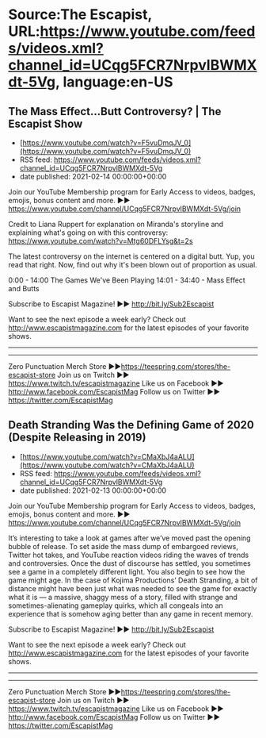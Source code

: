 # Source:The Escapist, URL:https://www.youtube.com/feeds/videos.xml?channel_id=UCqg5FCR7NrpvlBWMXdt-5Vg, language:en-US

## The Mass Effect...Butt Controversy? | The Escapist Show
 - [https://www.youtube.com/watch?v=F5vuDmqJV_0](https://www.youtube.com/watch?v=F5vuDmqJV_0)
 - RSS feed: https://www.youtube.com/feeds/videos.xml?channel_id=UCqg5FCR7NrpvlBWMXdt-5Vg
 - date published: 2021-02-14 00:00:00+00:00

Join our YouTube Membership program for Early Access to videos, badges, emojis, bonus content and more. ►► https://www.youtube.com/channel/UCqg5FCR7NrpvlBWMXdt-5Vg/join

Credit to Liana Ruppert for explanation on Miranda's storyline and explaining what's going on with this controversy: https://www.youtube.com/watch?v=Mtg60DFLYsg&t=2s

The latest controversy on the internet is centered on a digital butt. Yup, you read that right. Now, find out why it's been blown out of proportion as usual.

0:00 - 14:00 The Games We've Been Playing
14:01 - 34:40 - Mass Effect and Butts

Subscribe to Escapist Magazine! ►► http://bit.ly/Sub2Escapist

Want to see the next episode a week early? Check out http://www.escapistmagazine.com for the latest episodes of your favorite shows.

---



---


Zero Punctuation Merch Store ►►https://teespring.com/stores/the-escapist-store
Join us on Twitch ►► https://www.twitch.tv/escapistmagazine 
Like us on Facebook ►► http://www.facebook.com/EscapistMag
Follow us on Twitter ►► https://twitter.com/EscapistMag

## Death Stranding Was the Defining Game of 2020 (Despite Releasing in 2019)
 - [https://www.youtube.com/watch?v=CMaXbJ4aALU](https://www.youtube.com/watch?v=CMaXbJ4aALU)
 - RSS feed: https://www.youtube.com/feeds/videos.xml?channel_id=UCqg5FCR7NrpvlBWMXdt-5Vg
 - date published: 2021-02-13 00:00:00+00:00

Join our YouTube Membership program for Early Access to videos, badges, emojis, bonus content and more. ►► https://www.youtube.com/channel/UCqg5FCR7NrpvlBWMXdt-5Vg/join

It’s interesting to take a look at games after we’ve moved past the opening bubble of release. To set aside the mass dump of embargoed reviews, Twitter hot takes, and YouTube reaction videos riding the waves of trends and controversies. Once the dust of discourse has settled, you sometimes see a game in a completely different light. You also begin to see how the game might age. In the case of Kojima Productions’ Death Stranding, a bit of distance might have been just what was needed to see the game for exactly what it is — a massive, shaggy mess of a story, filled with strange and sometimes-alienating gameplay quirks, which all congeals into an experience that is somehow aging better than any game in recent memory.

Subscribe to Escapist Magazine! ►► http://bit.ly/Sub2Escapist

Want to see the next episode a week early? Check out http://www.escapistmagazine.com for the latest episodes of your favorite shows.

---



---


Zero Punctuation Merch Store ►►https://teespring.com/stores/the-escapist-store
Join us on Twitch ►► https://www.twitch.tv/escapistmagazine 
Like us on Facebook ►► http://www.facebook.com/EscapistMag
Follow us on Twitter ►► https://twitter.com/EscapistMag

